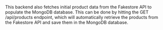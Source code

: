 This backend also fetches initial product data from the Fakestore API to populate the MongoDB database. This can be done by hitting the GET /api/products endpoint, which will automatically retrieve the products from the Fakestore API and save them in the MongoDB database.